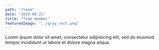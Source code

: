 ```yaml
---
path: "/team"
date: "2019-09-21"
title: "Team member"
featuredImage: "../gray_rect.png"
---
```

Lorem ipsum dolor sit amet, consectetur adipisicing elit, sed do eiusmod tempor incididunt ut labore et dolore magna aliqua.